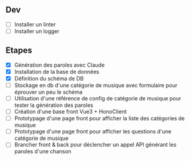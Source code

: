 
## Dev

- [ ] Installer un linter
- [ ] Installer un logger

## Etapes

- [x] Génération des paroles avec Claude
- [x] Installation de la base de données
- [x] Définition du schéma de DB
- [ ] Stockage en db d'une catégorie de musique avec formulaire pour éprouver un peu le schéma
- [ ] Utilisation d'une référence de config de catégorie de musique pour tester la génération des paroles
- [ ] Création d'une base front Vue3 + HonoClient
- [ ] Prototypage d'une page front pour afficher la liste des catégories de musique
- [ ] Prototypage d'une page front pour afficher les questions d'une catégorie de musique
- [ ] Brancher front & back pour déclencher un appel API générant les paroles d'une chanson
